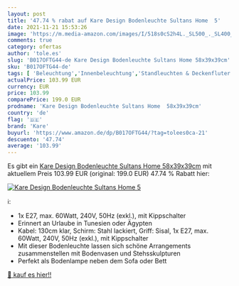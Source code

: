 ```yaml
---
layout: post
title: '47.74 % rabat auf Kare Design Bodenleuchte Sultans Home  5'
date: 2021-11-21 15:53:26
image: 'https://m.media-amazon.com/images/I/518s0cS2h4L._SL500_._SL400_.jpg'
comments: true
category: ofertas
author: 'tole.es'
slug: 'B017OFTG44-de Kare Design Bodenleuchte Sultans Home 58x39x39cm'
sku: 'B017OFTG44-de'
tags: [ 'Beleuchtung','Innenbeleuchtung','Standleuchten & Deckenfluter','Tisch- & Stehleuchten','kare', ]
actualPrice: 103.99 EUR
currency: EUR
price: 103.99
comparePrice: 199.0 EUR
prodname: 'Kare Design Bodenleuchte Sultans Home  58x39x39cm'
country: 'de'
flag: '🇩🇪'
brand: 'Kare'
buyurl: 'https://www.amazon.de/dp/B017OFTG44/?tag=tolees0ca-21'
descuento: '47.74'
average: '103.99'
---
```


Es gibt ein [Kare Design Bodenleuchte Sultans Home  58x39x39cm](https://www.amazon.de/dp/B017OFTG44/?tag=tolees0ca-21) mit aktuellem Preis 103.99 EUR (original: 199.0 EUR) 47.74 % Rabatt hier:

[![Kare Design Bodenleuchte Sultans Home  5](https://m.media-amazon.com/images/I/518s0cS2h4L._SL500_._SL400_.jpg)](https://www.amazon.de/dp/B017OFTG44/?tag=tolees0ca-21)

ℹ️:

- 1x E27, max. 60Watt, 240V, 50Hz (exkl.), mit Kippschalter
- Erinnert an Urlaube in Tunesien oder Ägypten
- Kabel: 130cm klar, Schirm: Stahl lackiert, Griff: Sisal, 1x E27, max. 60Watt, 240V, 50Hz (exkl.), mit Kippschalter
- Mit dieser Bodenleuchte lassen sich schöne Arrangements zusammenstellen mit Bodenvasen und Stehsskulpturen
- Perfekt als Bodenlampe neben dem Sofa oder Bett

[🛒 kauf es hier!!](https://www.amazon.de/dp/B017OFTG44/?tag=tolees0ca-21)
